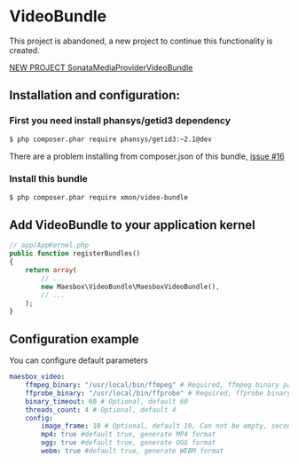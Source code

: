 # VideoBundle
This project is abandoned, a new project to continue this functionality is created.

[NEW PROJECT SonataMediaProviderVideoBundle](https://github.com/xmon/SonataMediaProviderVideoBundle)

## Installation and configuration:

### First you need install phansys/getid3 dependency
```sh
$ php composer.phar require phansys/getid3:~2.1@dev
```
There are a problem installing from composer.json of this bundle, [issue #16](https://github.com/phansys/GetId3/issues/16)

### Install this bundle
```sh
$ php composer.phar require xmon/video-bundle 
```

## Add VideoBundle to your application kernel
```php
// app/AppKernel.php
public function registerBundles()
{
    return array(
        // ...
        new Maesbox\VideoBundle\MaesboxVideoBundle(),
        // ...
    );
}
```

## Configuration example

You can configure default parameters

```yaml
maesbox_video:
    ffmpeg_binary: "/usr/local/bin/ffmpeg" # Required, ffmpeg binary path
    ffprobe_binary: "/usr/local/bin/ffprobe" # Required, ffprobe binary path
    binary_timeout: 60 # Optional, default 60
    threads_count: 4 # Optional, default 4
    config:
        image_frame: 10 # Optional, default 10, Can not be empty, second from extract image
        mp4: true #default true, generate MP4 format
        ogg: true #default true, generate OGG format
        webm: true #default true, generate WEBM format
```